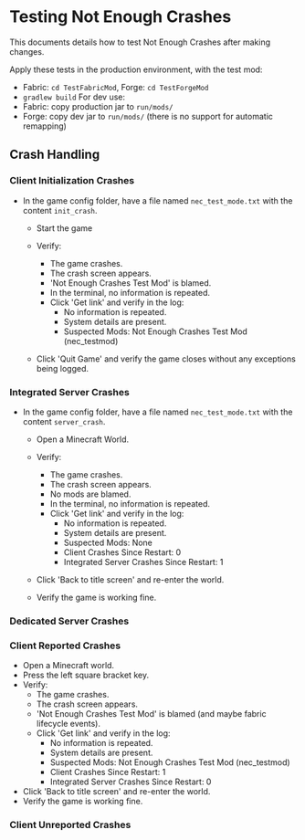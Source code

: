 # Testing Not Enough Crashes
 This documents details how to test Not Enough Crashes after making changes.  

Apply these tests in the production environment, with the test mod:
- Fabric: `cd TestFabricMod`, Forge: `cd TestForgeMod`
- `gradlew build`
For dev use:
- Fabric: copy production jar to `run/mods/`
- Forge: copy dev jar to `run/mods/` (there is no support for automatic remapping)

## Crash Handling

### Client Initialization Crashes 
- In the game config folder, have a file named `nec_test_mode.txt` with the content `init_crash`.
  - Start the game
  - Verify:
    - The game crashes.
    - The crash screen appears.
    - 'Not Enough Crashes Test Mod' is blamed.
    - In the terminal, no information is repeated.
    - Click 'Get link' and verify in the log:
      - No information is repeated.
      - System details are present.
      - Suspected Mods: Not Enough Crashes Test Mod (nec_testmod)
    
  - Click 'Quit Game' and verify the game closes without any exceptions being logged.
### Integrated Server Crashes
- In the game config folder, have a file named `nec_test_mode.txt` with the content `server_crash`.
  - Open a Minecraft World.
  - Verify:
    - The game crashes.
    - The crash screen appears.
    - No mods are blamed.
    - In the terminal, no information is repeated.
    - Click 'Get link' and verify in the log:
      - No information is repeated.
      - System details are present.
      - Suspected Mods: None
      - Client Crashes Since Restart: 0
      - Integrated Server Crashes Since Restart: 1

  - Click 'Back to title screen' and re-enter the world.
  - Verify the game is working fine.

### Dedicated Server Crashes

### Client Reported Crashes
- Open a Minecraft world.
- Press the left square bracket key.
- Verify:
  - The game crashes.
  - The crash screen appears.
  - 'Not Enough Crashes Test Mod' is blamed (and maybe fabric lifecycle events).
  - Click 'Get link' and verify in the log:
    - No information is repeated.
    - System details are present.
    - Suspected Mods: Not Enough Crashes Test Mod (nec_testmod)
    - Client Crashes Since Restart: 1
    - Integrated Server Crashes Since Restart: 0
- Click 'Back to title screen' and re-enter the world.
- Verify the game is working fine.

### Client Unreported Crashes